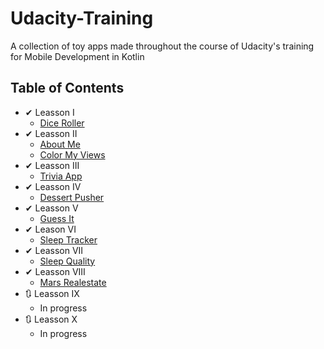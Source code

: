 # Udacity-Training
A collection of toy apps made throughout the course of Udacity's training for Mobile Development in Kotlin
## Table of Contents
* ✔ Leasson 󠁩󠁩I
    * [Dice Roller](https://github.com/AndreiZavo/Dice-Roller)
* ✔ Leasson II
    * [About Me](https://github.com/AndreiZavo/About-Me)
    * [Color My Views](https://github.com/AndreiZavo/ColorMyViews)
* ✔ Leasson III
    * [Trivia App](https://github.com/AndreiZavo/TriviaApp)
* ✔ Leasson IV
    * [Dessert Pusher](https://github.com/AndreiZavo/Dessert-Pusher)
* ✔ Leasson V
    * [Guess It](https://github.com/AndreiZavo/Guess-It)
* ✔ Leason VI
    * [Sleep Tracker](https://github.com/AndreiZavo/Sleep-Tracker)
* ✔ Leasson VII
    * [Sleep Quality](https://github.com/AndreiZavo/Sleep-Quality-Recycle)
* ✔ Leasson VIII
    * [Mars Realestate](https://github.com/AndreiZavo/Mars-Realestate)
* 🔃 Leasson IX
    * In progress     
* 🔃 Leasson X
    * In progress     
